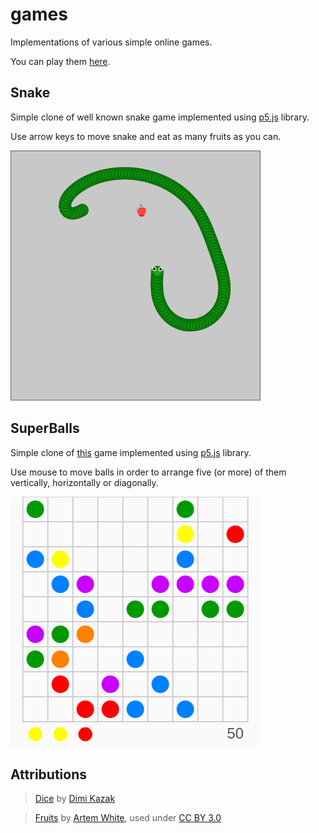 # games
Implementations of various simple online games.

You can play them [here](https://czyzi0.github.io/games/).

## Snake
Simple clone of well known snake game implemented using [p5.js](https://p5js.org/) library.

Use arrow keys to move snake and eat as many fruits as you can.

<img src="screenshots/snake.png" width="400" />

## SuperBalls
Simple clone of [this](http://www.superkulki.com/balls) game implemented using [p5.js](https://p5js.org/) library.

Use mouse to move balls in order to arrange five (or more) of them vertically, horizontally or diagonally.

<img src="screenshots/superballs.png" width="400" />

## Attributions
> [Dice](https://www.flaticon.com/free-icon/dice_246569) by [Dimi Kazak](https://www.flaticon.com/authors/dimi-kazak)

> [Fruits](https://www.iconfinder.com/iconsets/fruits-8) by [Artem White](https://www.iconfinder.com/ArtWhite), used under [CC BY 3.0](https://creativecommons.org/licenses/by/3.0/)
